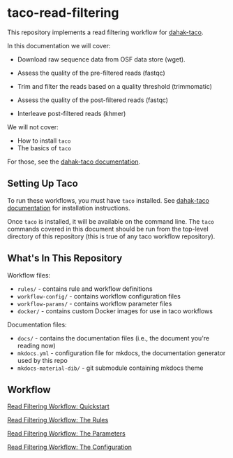 # taco-read-filtering

This repository implements a read filtering workflow for
[dahak-taco](https://github.com/dahak-metagenomics/dahak-taco).

In this documentation we will cover:

* Download raw sequence data from OSF data store (wget).

* Assess the quality of the pre-filtered reads (fastqc)

* Trim and filter the reads based on a quality threshold (trimmomatic)

* Assess the quality of the post-filtered reads (fastqc)

* Interleave post-filtered reads (khmer) 

We will not cover:

* How to install `taco`
* The basics of `taco` 

For those, see the [dahak-taco documentation](https://dahak-metagenomics.github.io/dahak-taco).


## Setting Up Taco

To run these workflows, you must have `taco` installed.
See [dahak-taco documentation](https://dahak-metagenomics.github.io/dahak-taco)
for installation instructions.

Once `taco` is installed, it will be available on the 
command line. The `taco` commands covered in this document
should be run from the top-level directory of this repository
(this is true of any taco workflow repository).


## What's In This Repository

Workflow files:

* `rules/` - contains rule and workflow definitions
* `workflow-config/` - contains workflow configuration files
* `workflow-params/` - contains workflow parameter files
* `docker/` - contains custom Docker images for use in taco workflows

Documentation files:

* `docs/` - contains the documentation files (i.e., the document you're reading now)
* `mkdocs.yml` - configuration file for mkdocs, the documentation generator used by this repo
* `mkdocs-material-dib/` - git submodule containing mkdocs theme


## Workflow

[Read Filtering Workflow: Quickstart](ReadFiltering.md)

[Read Filtering Workflow: The Rules](ReadFilteringRules.md)

[Read Filtering Workflow: The Parameters](ReadFilteringParams.md)

[Read Filtering Workflow: The Configuration](ReadFilteringConfig.md)


